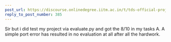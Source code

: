 ```yaml
---
post_url: https://discourse.onlinedegree.iitm.ac.in/t/tds-official-project1-discrepencies/171141/390
reply_to_post_number: 385
---
```

Sir but i did test my project via evaluate.py and got the 8/10 in my tasks A. A simple port error has resulted in no evaluation at all after all the hardwork.